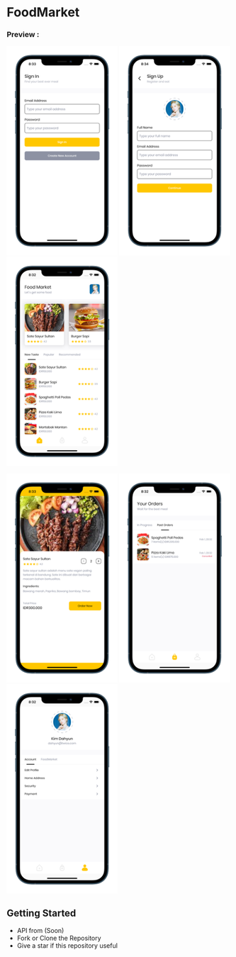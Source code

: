 # FoodMarket

<h3 align="left">Preview :</h3>
<p align="left"> 
<img src="https://github.com/rizkikurniaa/Foodmarket/blob/master/assets/preview/signin.png" width="250"> <img src="https://github.com/rizkikurniaa/Foodmarket/blob/master/assets/preview/signup.png" width="250"> <img src="https://github.com/rizkikurniaa/Foodmarket/blob/master/assets/preview/home.png" width="250">

<p align="left">
<img src="https://github.com/rizkikurniaa/Foodmarket/blob/master/assets/preview/detail.png" width="250"> <img src="https://github.com/rizkikurniaa/Foodmarket/blob/master/assets/preview/order.png" width="250"> <img src="https://github.com/rizkikurniaa/Foodmarket/blob/master/assets/preview/profile.png" width="250">

## Getting Started
- API from (Soon)
- Fork or Clone the Repository
- Give a star if this repository useful
